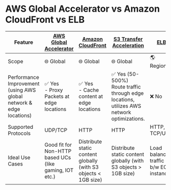 # AWS Global Accelerator vs Amazon CloudFront vs ELB

| Feature                                                             | [AWS Global Accelerator](AWSGlobalAccelerator.md)            | [Amazon CloudFront](AmazonCloudFront.md)                        | [S3 Transfer Acceleration](S3TransferAcceleration.md)                                                          | [ELB](../2_ApplicationNetworking/ElasticLoadBalancer/Readme.md) |
|---------------------------------------------------------------------|--------------------------------------------------------------|-----------------------------------------------------------------|----------------------------------------------------------------------------------------------------------------|-----------------------------------------------------------------|
| Scope                                                               | :globe_with_meridians: Global                                | :globe_with_meridians: Global                                   | :globe_with_meridians: Global                                                                                  | :earth_americas: Regional                                       |
| Performance Improvement (using AWS global network & edge locations) | :white_check_mark: Yes<br/>- Proxy Packets at edge locations | :white_check_mark: Yes<br/>- Cache content at edge locations    | :white_check_mark: Yes (50-500%)<br/>Route traffic through edge locations, utilizes AWS network optimizations. | :x: No                                                          |
| Supported Protocols                                                 | UDP/TCP                                                      | HTTP                                                            | HTTP                                                                                                           | HTTP, TCP/UDP                                                   |
| Ideal Use Cases                                                     | Good fit for Non-HTTP based UCs (like gaming, IOT etc.)      | Distribute static content globally (with S3 objects < 1GB size) | Distribute static content globally (with S3 objects > 1GB size)                                                | Load balance traffic b/w EC instances                           |